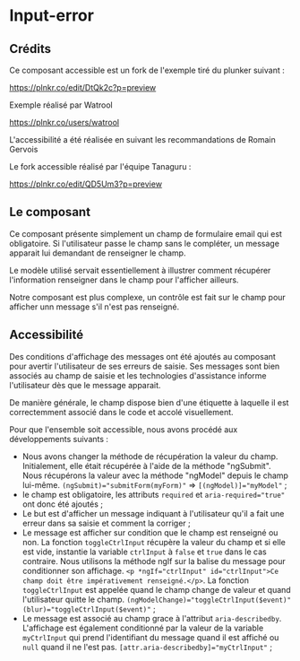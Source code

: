 
# Input-error

## Crédits

Ce composant accessible est un fork de l'exemple tiré du plunker suivant : 

https://plnkr.co/edit/DtQk2c?p=preview

Exemple réalisé par Watrool

https://plnkr.co/users/watrool

L'accessibilité a été réalisée en suivant les recommandations de Romain Gervois

Le fork accessible réalisé par l'équipe Tanaguru :

https://plnkr.co/edit/QD5Um3?p=preview

## Le composant

Ce composant présente simplement un champ de formulaire email qui est obligatoire. Si l'utilisateur passe le champ sans le compléter, un message apparait lui demandant de renseigner le champ.

Le modèle utilisé servait essentiellement à illustrer comment récupérer l'information renseigner dans le champ pour l'afficher ailleurs.

Notre composant est plus complexe, un contrôle est fait sur le champ pour afficher unn message s'il n'est pas renseigné.

## Accessibilité

Des conditions d'affichage des messages ont été ajoutés au composant pour avertir l'utilisateur de ses erreurs de saisie. Ses messages sont bien associés au champ de saisie et les technologies d'assistance informe l'utilisateur dès que le message apparait.

De manière générale, le champ dispose bien d'une étiquette à laquelle il est correctemment associé dans le code et accolé visuellement.

Pour que l'ensemble soit accessible, nous avons procédé aux développements suivants :
 - Nous avons changer la méthode de récupération la valeur du champ. Initialement, elle était récupérée à l'aide de la méthode "ngSubmit". Nous récupérons la valeur avec la méthode "ngModel" depuis le champ lui-même. ` (ngSubmit)="submitForm(myForm)" ` => ` [(ngModel)]="myModel" ` ;
 - le champ est obligatoire, les attributs `required` et `aria-required="true"` ont donc été ajoutés ;
 - Le but est d'afficher un message indiquant à l'utilisateur qu'il a fait une erreur dans sa saisie et comment la corriger ;
 - Le message est afficher sur condition que le champ est renseigné ou non. La fonction `toggleCtrlInput` récupère la valeur du champ et si elle est vide, instantie la variable `ctrlInput` à `false` et `true` dans le cas contraire. Nous utilisons la méthode ngIf sur la balise du message pour conditionner son affichage. `<p *ngIf="ctrlInput" id="ctrlInput">Ce champ doit être impérativement renseigné.</p>`. La fonction `toggleCtrlInput` est appelée quand le champ change de valeur et quand l'utilisateur quitte le champ. `(ngModelChange)="toggleCtrlInput($event)" (blur)="toggleCtrlInput($event)"` ;
 - Le message est associé au champ grace à l'attribut `aria-describedby`. L'affichage est également conditionné par la valeur de la variable `myCtrlInput` qui prend l'identifiant du message quand il est affiché ou `null` quand il ne l'est pas. `[attr.aria-describedby]="myCtrlInput"` ;
